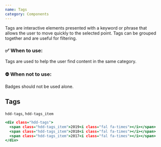 ```yaml
---
name: Tags
category: Components
---
```


Tags are interactive elements presented with a keyword or phrase that allows the user to move quickly to the selected point. Tags can be grouped together and are useful for filtering.

### ✅ When to use: 
Tags are used to help the user find content in the same category.

### ⛔ When not to use:
Badges should not be used alone.


## Tags
`hdd-tags`, `hdd-tags_item`

```tags.html
<div class="hdd-tags">
  <span class="hdd-tags_item">2019<i class="fal fa-times"></i></span>
  <span class="hdd-tags_item">2018<i class="fal fa-times"></i></span>
  <span class="hdd-tags_item">2017<i class="fal fa-times"></i></span>
</div>
```